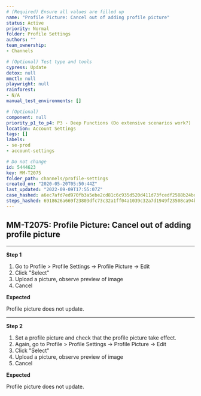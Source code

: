 ```yaml
---
# (Required) Ensure all values are filled up
name: "Profile Picture: Cancel out of adding profile picture"
status: Active
priority: Normal
folder: Profile Settings
authors: ""
team_ownership: 
- Channels

# (Optional) Test type and tools
cypress: Update
detox: null
mmctl: null
playwright: null
rainforest: 
- N/A
manual_test_environments: []

# (Optional)
component: null
priority_p1_to_p4: P3 - Deep Functions (Do extensive scenarios work?)
location: Account Settings
tags: []
labels: 
- se-prod
- account-settings

# Do not change
id: 5444623
key: MM-T2075
folder_path: channels/profile-settings
created_on: "2020-05-20T05:50:44Z"
last_updated: "2022-09-09T17:55:07Z"
case_hashed: a6ec7afd7ed970fb3a5ebe2cd81c6c935d520d411d73fcedf2588b24bd4efd6e979337e51f0b8d1f5660d9641999d9cf
steps_hashed: 6918626a669f23803dfc73c32a1ff04a1039c32a7d1949f23508ca94b41c51eafe2e8a9cbd267c369f934f582e5f15db
---
```


## MM-T2075: Profile Picture: Cancel out of adding profile picture

---

**Step 1**

1. Go to Profile > Profile Settings -> Profile Picture -> Edit
2. Click "Select"
3. Upload a picture, observe preview of image
4. Cancel

**Expected**

Profile picture does not update.

---

**Step 2**

1. Set a profile picture and check that the profile picture take effect.
2. Again, go to Profile > Profile Settings -> Profile Picture -> Edit
3. Click "Select"
4. Upload a picture, observe preview of image
5. Cancel

**Expected**

Profile picture does not update.
